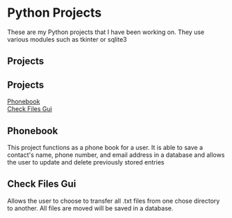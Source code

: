 # Python Projects
 These are my Python projects that I have been working on. They use various modules such as tkinter or sqlite3
## Projects
## Projects
<a href="https://github.com/pmarino92/Python-Projects/tree/main/Phonebook%20Project">Phonebook</a> <br>
<a href="https://github.com/pmarino92/Python-Projects/blob/main/FileTransfer_Gui.py">Check Files Gui</a>

## Phonebook
This project functions as a phone book for a user. It is able to save a contact's name, phone number, and email address in a database and allows the user to update and delete previously stored entries

## Check Files Gui
Allows the user to choose to transfer all .txt files from one chose directory to another. All files are moved will be saved in a database.
